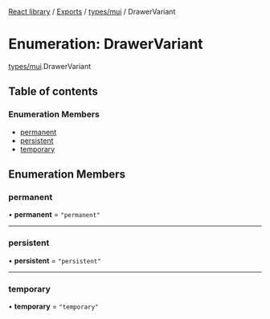 [React library](../index.md) / [Exports](../modules.md) / [types/mui](../modules/types_mui.md) / DrawerVariant

# Enumeration: DrawerVariant

[types/mui](../modules/types_mui.md).DrawerVariant

## Table of contents

### Enumeration Members

- [permanent](types_mui.DrawerVariant.md#permanent)
- [persistent](types_mui.DrawerVariant.md#persistent)
- [temporary](types_mui.DrawerVariant.md#temporary)

## Enumeration Members

### permanent

• **permanent** = ``"permanent"``

___

### persistent

• **persistent** = ``"persistent"``

___

### temporary

• **temporary** = ``"temporary"``

